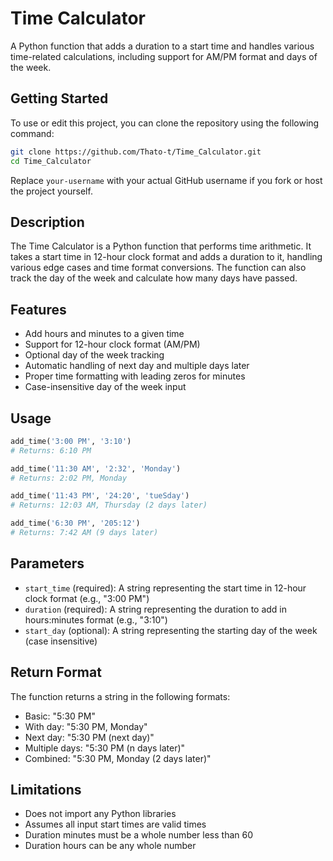 # Time Calculator

A Python function that adds a duration to a start time and handles various time-related calculations, including support for AM/PM format and days of the week.

## Getting Started

To use or edit this project, you can clone the repository using the following command:

```bash
git clone https://github.com/Thato-t/Time_Calculator.git
cd Time_Calculator
```

Replace `your-username` with your actual GitHub username if you fork or host the project yourself.

## Description

The Time Calculator is a Python function that performs time arithmetic. It takes a start time in 12-hour clock format and adds a duration to it, handling various edge cases and time format conversions. The function can also track the day of the week and calculate how many days have passed.

## Features

- Add hours and minutes to a given time
- Support for 12-hour clock format (AM/PM)
- Optional day of the week tracking
- Automatic handling of next day and multiple days later
- Proper time formatting with leading zeros for minutes
- Case-insensitive day of the week input

## Usage

```python
add_time('3:00 PM', '3:10')
# Returns: 6:10 PM

add_time('11:30 AM', '2:32', 'Monday')
# Returns: 2:02 PM, Monday

add_time('11:43 PM', '24:20', 'tueSday')
# Returns: 12:03 AM, Thursday (2 days later)

add_time('6:30 PM', '205:12')
# Returns: 7:42 AM (9 days later)
```

## Parameters

- `start_time` (required): A string representing the start time in 12-hour clock format (e.g., "3:00 PM")
- `duration` (required): A string representing the duration to add in hours:minutes format (e.g., "3:10")
- `start_day` (optional): A string representing the starting day of the week (case insensitive)

## Return Format

The function returns a string in the following formats:
- Basic: "5:30 PM"
- With day: "5:30 PM, Monday"
- Next day: "5:30 PM (next day)"
- Multiple days: "5:30 PM (n days later)"
- Combined: "5:30 PM, Monday (2 days later)"

## Limitations

- Does not import any Python libraries
- Assumes all input start times are valid times
- Duration minutes must be a whole number less than 60
- Duration hours can be any whole number